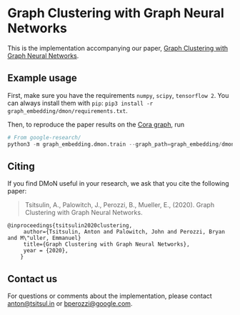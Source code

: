 Graph Clustering with Graph Neural Networks
===============================

This is the implementation accompanying our paper, [Graph Clustering with Graph Neural Networks](https://arxiv.org/abs/2006.16904).

Example usage
---
First, make sure you have the requirements `numpy`, `scipy`, `tensorflow 2`. You can always install them with `pip`: `pip3 install -r graph_embedding/dmon/requirements.txt`.

Then, to reproduce the paper results on the [Cora graph](https://relational.fel.cvut.cz/dataset/CORA), run

```python
# From google-research/
python3 -m graph_embedding.dmon.train --graph_path=graph_embedding/dmon/data/cora.npz --dropout_rate=0.5
```

Citing
---
If you find DMoN useful in your research, we ask that you cite the following paper:

> Tsitsulin, A., Palowitch, J., Perozzi, B., Mueller, E., (2020).
> Graph Clustering with Graph Neural Networks.
```
@inproceedings{tsitsulin2020clustering,
     author={Tsitsulin, Anton and Palowitch, John and Perozzi, Bryan and M\"uller, Emmanuel}
     title={Graph Clustering with Graph Neural Networks},
     year = {2020},
    }
```

Contact us
---
For questions or comments about the implementation, please contact [anton@tsitsul.in](mailto:anton@tsitsul.in) or [bperozzi@google.com](mailto:bperozzi@google.com).
